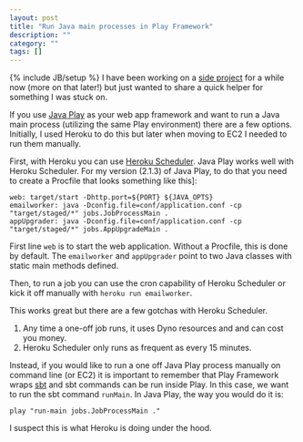 ```yaml
---
layout: post
title: "Run Java main processes in Play Framework"
description: ""
category: ""
tags: []
---
```

{% include JB/setup %}
I have been working on a [side project] for a while now (more on that later!) but just wanted to share a quick helper for something I was stuck on.

If you use [Java Play] as your web app framework and want to run a Java main process (utilizing the same Play environment) there are a few options.  Initially, I used Heroku to do this but later when moving to EC2 I needed to run them manually.

First, with Heroku you can use [Heroku Scheduler].  Java Play works well with Heroku Scheduler.  For my version (2.1.3) of Java Play, to do that you need to create a Procfile that looks something like this]:

    web: target/start -Dhttp.port=${PORT} ${JAVA_OPTS}
    emailworker: java -Dconfig.file=conf/application.conf -cp "target/staged/*" jobs.JobProcessMain .
    appUpgrader: java -Dconfig.file=conf/application.conf -cp "target/staged/*" jobs.AppUpgradeMain .
  
First line `web` is to start the web application.  Without a Procfile, this is done by default.  The `emailworker` and `appUpgrader` point to two Java classes with static main methods defined.

Then, to run a job you can use the cron capability of Heroku Scheduler or kick it off manually with `heroku run emailworker`.

This works great but there are a few gotchas with Heroku Scheduler.

1. Any time a one-off job runs, it uses Dyno resources and and can cost you money.
2. Heroku Scheduler only runs as frequent as every 15 minutes.

Instead, if you would like to run a one off Java Play process manually on command line (or EC2) it is important to remember that Play Framework wraps [sbt] and sbt commands can be run inside Play.  In this case, we want to run the sbt command `runMain`.  In Java Play, the way you would do it is:

    play "run-main jobs.JobProcessMain ."

I suspect this is what Heroku is doing under the hood.

[side project]: http://betainbox.launchrock.com
[Java Play]: http://www.playframework.com/
[Heroku Scheduler]: https://addons.heroku.com/scheduler
[sbt]: http://www.scala-sbt.org/
